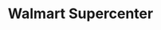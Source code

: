 ---
title: "Walmart Supercenter"
url: /san-angelo/walmart-supercenter-west-29th-street/
shop: Supermarkt
---